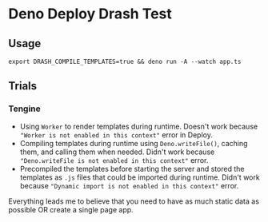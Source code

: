 # Deno Deploy Drash Test

## Usage

```
export DRASH_COMPILE_TEMPLATES=true && deno run -A --watch app.ts
```

## Trials

### Tengine

- Using `Worker` to render templates during runtime. Doesn't work because `"Worker is not enabled in this context"` error in Deploy.
- Compiling templates during runtime using `Deno.writeFile()`, caching them, and calling them when needed. Didn't work because `"Deno.writeFile is not enabled in this context"` error.
- Precompiled the templates before starting the server and stored the templates as `.js` files that could be imported during runtime. Didn't work because `"Dynamic import is not enabled in this context"` error.

Everything leads me to believe that you need to have as much static data as possible OR create a single page app.